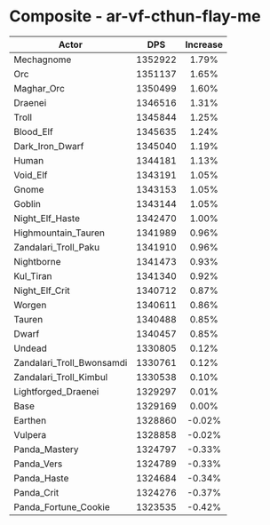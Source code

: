 # Composite - ar-vf-cthun-flay-me
| Actor | DPS | Increase |
|---|:---:|:---:|
|Mechagnome|1352922|1.79%|
|Orc|1351137|1.65%|
|Maghar_Orc|1350499|1.60%|
|Draenei|1346516|1.31%|
|Troll|1345844|1.25%|
|Blood_Elf|1345635|1.24%|
|Dark_Iron_Dwarf|1345040|1.19%|
|Human|1344181|1.13%|
|Void_Elf|1343191|1.05%|
|Gnome|1343153|1.05%|
|Goblin|1343144|1.05%|
|Night_Elf_Haste|1342470|1.00%|
|Highmountain_Tauren|1341989|0.96%|
|Zandalari_Troll_Paku|1341910|0.96%|
|Nightborne|1341473|0.93%|
|Kul_Tiran|1341340|0.92%|
|Night_Elf_Crit|1340712|0.87%|
|Worgen|1340611|0.86%|
|Tauren|1340488|0.85%|
|Dwarf|1340457|0.85%|
|Undead|1330805|0.12%|
|Zandalari_Troll_Bwonsamdi|1330761|0.12%|
|Zandalari_Troll_Kimbul|1330538|0.10%|
|Lightforged_Draenei|1329297|0.01%|
|Base|1329169|0.00%|
|Earthen|1328860|-0.02%|
|Vulpera|1328858|-0.02%|
|Panda_Mastery|1324797|-0.33%|
|Panda_Vers|1324789|-0.33%|
|Panda_Haste|1324684|-0.34%|
|Panda_Crit|1324276|-0.37%|
|Panda_Fortune_Cookie|1323535|-0.42%|
